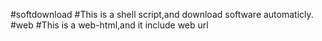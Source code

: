 #softdownload
#This is a shell script,and download software automaticly.
#web
#This is a web-html,and it include web url
